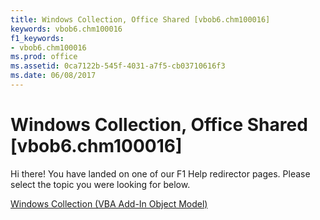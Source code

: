 ```yaml
---
title: Windows Collection, Office Shared [vbob6.chm100016]
keywords: vbob6.chm100016
f1_keywords:
- vbob6.chm100016
ms.prod: office
ms.assetid: 0ca7122b-545f-4031-a7f5-cb03710616f3
ms.date: 06/08/2017
---
```



# Windows Collection, Office Shared [vbob6.chm100016]

Hi there! You have landed on one of our F1 Help redirector pages. Please select the topic you were looking for below.

[Windows Collection (VBA Add-In Object Model)](http://msdn.microsoft.com/library/5f758e82-f571-e62d-2d35-c0917cbe0f59%28Office.15%29.aspx)

